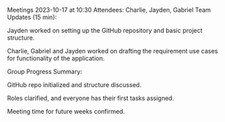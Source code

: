 Meetings
2023-10-17 at 10:30
Attendees: Charlie, Jayden, Gabriel
Team Updates (15 min):

Jayden worked on setting up the GitHub repository and basic project structure. 

Charlie, Gabriel and Jayden worked on drafting the requirement use cases for functionality of the application.

Group Progress Summary:

GitHub repo initialized and structure discussed.

Roles clarified, and everyone has their first tasks assigned.

Meeting time for future weeks confirmed.